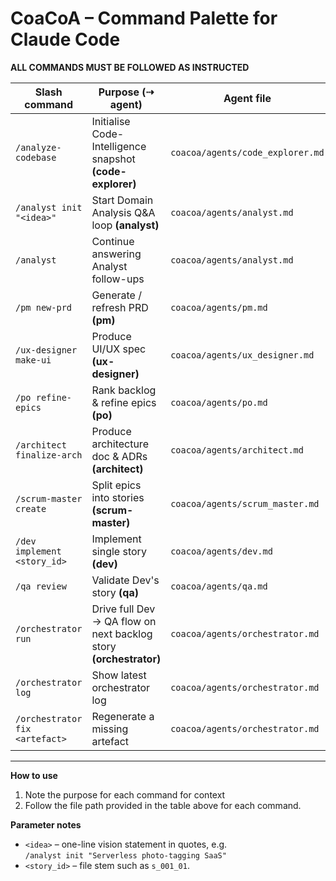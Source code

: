 # CoaCoA – Command Palette for Claude Code

**ALL COMMANDS MUST BE FOLLOWED AS INSTRUCTED**

| Slash command | Purpose (⇢ agent) | Agent file |
|--------------|-------------------|------------|
| `/analyze-codebase` | Initialise Code-Intelligence snapshot **(code-explorer)** | `coacoa/agents/code_explorer.md` |
| `/analyst init "<idea>"` | Start Domain Analysis Q&A loop **(analyst)** | `coacoa/agents/analyst.md` |
| `/analyst` | Continue answering Analyst follow-ups | `coacoa/agents/analyst.md` |
| `/pm new-prd` | Generate / refresh PRD **(pm)** | `coacoa/agents/pm.md` |
| `/ux-designer make-ui` | Produce UI/UX spec **(ux-designer)** | `coacoa/agents/ux_designer.md` |
| `/po refine-epics` | Rank backlog & refine epics **(po)** | `coacoa/agents/po.md` |
| `/architect finalize-arch` | Produce architecture doc & ADRs **(architect)** | `coacoa/agents/architect.md` |
| `/scrum-master create` | Split epics into stories **(scrum-master)** | `coacoa/agents/scrum_master.md` |
| `/dev implement <story_id>` | Implement single story **(dev)** | `coacoa/agents/dev.md` |
| `/qa review` | Validate Dev's story **(qa)** | `coacoa/agents/qa.md` |
| `/orchestrator run` | Drive full Dev → QA flow on next backlog story **(orchestrator)** | `coacoa/agents/orchestrator.md` |
| `/orchestrator log` | Show latest orchestrator log | `coacoa/agents/orchestrator.md` |
| `/orchestrator fix <artefact>` | Regenerate a missing artefact | `coacoa/agents/orchestrator.md` |

---

**How to use**

1. Note the purpose for each command for context
2. Follow the file path provided in the table above for each command.

**Parameter notes**

* `<idea>` – one-line vision statement in quotes, e.g.  
  `/analyst init "Serverless photo-tagging SaaS"`
* `<story_id>` – file stem such as `s_001_01`.